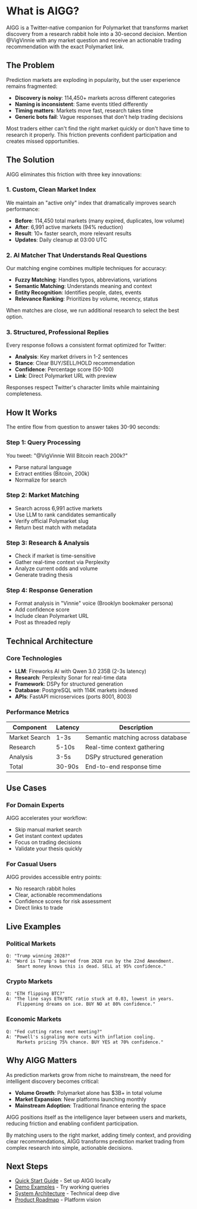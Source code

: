 # What is AIGG?

AIGG is a Twitter-native companion for Polymarket that transforms market discovery from a research rabbit hole into a 30-second decision. Mention @VigVinnie with any market question and receive an actionable trading recommendation with the exact Polymarket link.

## The Problem

Prediction markets are exploding in popularity, but the user experience remains fragmented:

- **Discovery is noisy**: 114,450+ markets across different categories
- **Naming is inconsistent**: Same events titled differently
- **Timing matters**: Markets move fast, research takes time
- **Generic bots fail**: Vague responses that don't help trading decisions

Most traders either can't find the right market quickly or don't have time to research it properly. This friction prevents confident participation and creates missed opportunities.

## The Solution

AIGG eliminates this friction with three key innovations:

### 1. Custom, Clean Market Index

We maintain an "active only" index that dramatically improves search performance:

- **Before**: 114,450 total markets (many expired, duplicates, low volume)
- **After**: 6,991 active markets (94% reduction)
- **Result**: 10× faster search, more relevant results
- **Updates**: Daily cleanup at 03:00 UTC

### 2. AI Matcher That Understands Real Questions

Our matching engine combines multiple techniques for accuracy:

- **Fuzzy Matching**: Handles typos, abbreviations, variations
- **Semantic Matching**: Understands meaning and context
- **Entity Recognition**: Identifies people, dates, events
- **Relevance Ranking**: Prioritizes by volume, recency, status

When matches are close, we run additional research to select the best option.

### 3. Structured, Professional Replies

Every response follows a consistent format optimized for Twitter:

- **Analysis**: Key market drivers in 1-2 sentences
- **Stance**: Clear BUY/SELL/HOLD recommendation
- **Confidence**: Percentage score (50-100)
- **Link**: Direct Polymarket URL with preview

Responses respect Twitter's character limits while maintaining completeness.

## How It Works

The entire flow from question to answer takes 30-90 seconds:

### Step 1: Query Processing
You tweet: "@VigVinnie Will Bitcoin reach 200k?"
- Parse natural language
- Extract entities (Bitcoin, 200k)
- Normalize for search

### Step 2: Market Matching
- Search across 6,991 active markets
- Use LLM to rank candidates semantically
- Verify official Polymarket slug
- Return best match with metadata

### Step 3: Research & Analysis
- Check if market is time-sensitive
- Gather real-time context via Perplexity
- Analyze current odds and volume
- Generate trading thesis

### Step 4: Response Generation
- Format analysis in "Vinnie" voice (Brooklyn bookmaker persona)
- Add confidence score
- Include clean Polymarket URL
- Post as threaded reply

## Technical Architecture

### Core Technologies
- **LLM**: Fireworks AI with Qwen 3.0 235B (2-3s latency)
- **Research**: Perplexity Sonar for real-time data
- **Framework**: DSPy for structured generation
- **Database**: PostgreSQL with 114K markets indexed
- **APIs**: FastAPI microservices (ports 8001, 8003)

### Performance Metrics
| Component | Latency | Description |
|-----------|---------|-------------|
| Market Search | 1-3s | Semantic matching across database |
| Research | 5-10s | Real-time context gathering |
| Analysis | 3-5s | DSPy structured generation |
| Total | 30-90s | End-to-end response time |

## Use Cases

### For Domain Experts
AIGG accelerates your workflow:
- Skip manual market search
- Get instant context updates
- Focus on trading decisions
- Validate your thesis quickly

### For Casual Users
AIGG provides accessible entry points:
- No research rabbit holes
- Clear, actionable recommendations
- Confidence scores for risk assessment
- Direct links to trade

## Live Examples

### Political Markets
```
Q: "Trump winning 2028?"
A: "Word is Trump's barred from 2028 run by the 22nd Amendment.
    Smart money knows this is dead. SELL at 95% confidence."
```

### Crypto Markets
```
Q: "ETH flipping BTC?"
A: "The line says ETH/BTC ratio stuck at 0.03, lowest in years.
    Flippening dreams on ice. BUY NO at 80% confidence."
```

### Economic Markets
```
Q: "Fed cutting rates next meeting?"
A: "Powell's signaling more cuts with inflation cooling.
    Markets pricing 75% chance. BUY YES at 70% confidence."
```

## Why AIGG Matters

As prediction markets grow from niche to mainstream, the need for intelligent discovery becomes critical:

- **Volume Growth**: Polymarket alone has $3B+ in total volume
- **Market Expansion**: New platforms launching monthly
- **Mainstream Adoption**: Traditional finance entering the space

AIGG positions itself as the intelligence layer between users and markets, reducing friction and enabling confident participation.

By matching users to the right market, adding timely context, and providing clear recommendations, AIGG transforms prediction market trading from complex research into simple, actionable decisions.

## Next Steps

- [Quick Start Guide](quick-start.md) - Set up AIGG locally
- [Demo Examples](demo-examples.md) - Try working queries
- [System Architecture](../architecture/system-overview.md) - Technical deep dive
- [Product Roadmap](../roadmap/product-roadmap.md) - Platform vision